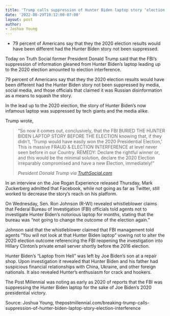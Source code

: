 ```yaml
---
title: 'Trump calls suppression of Hunter Biden laptop story ‘election interference’'
date: '2022-08-29T10:12:00-07:00'
layout: post
author:
- Joshua Young
---
```


- 79 percent of Americans say that they the 2020 election results would have been different had the Hunter Biden story not been suppressed.

Today on Truth Social former President Donald Trump said that the FBI’s suppression of information gleaned from Hunter Biden’s laptop leading up to the 2020 election amounted to election interference.

79 percent of Americans say that they the 2020 election results would have been different had the Hunter Biden story not been suppressed by media, social media, and those officials that claimed it was Russian disinformation as a means to squash the story.

In the lead up to the 2020 election, the story of Hunter Biden’s now infamous laptop was suppressed by tech giants and the media alike.

Trump wrote,

> “So now it comes out, conclusively, that the FBI BURIED THE HUNTER BIDEN LAPTOP STORY BEFORE THE ELECTION knowing that, if they didn’t, ‘Trump would have easily won the 2020 Presidential Election,’ This is massive FRAUD &amp; ELECTION INTERFERENCE at level never seen before in our Country. REMEDY: Declare the rightful winner or, and this would be the minimal solution, declare the 2020 Election irreparably compromised and have a new Election, immediately!”
>
> <cite>President Donald Trump via [TruthSocial.com](https://truthsocial.com/@realDonaldTrump/posts/108910239289415166)</cite>

In an interview on the Joe Rogan Experience released Thursday, Mark Zuckerberg admitted that Facebook, while not going as far as Twitter, still worked to decrease the story’s reach on his platform.

On Wednesday, Sen. Ron Johnson (R-WI) revealed whistleblower claims that Federal Bureau of Investigation (FBI) officials told agents not to investigate Hunter Biden’s notorious laptop for months, stating that the bureau was “not going to change the outcome of the election again.”

Johnson said that the whistleblower claimed that FBI management told agents “You will not look at that Hunter Biden laptop” vowing not to alter the 2020 election outcome referencing the FBI reopening the investigation into Hillary Clinton’s private email server shortly before the 2016 election.

Hunter Biden’s “Laptop from Hell” was left by Joe Biden’s son at a repair shop. Upon investigation it revealed that Hunter Biden and his father had suspicious financial relationships with China, Ukraine, and other foreign nationals. It also revealed Hunter’s enthusiasm for crack and hookers.

The Post Millennial was noting as early as 2020 of reports that the FBI was suppressing the Hunter Biden laptop for the sake of Joe Biden’s 2020 presidential victory.

Source: Joshua Young, thepostmillennial.com/breaking-trump-calls-suppression-of-hunter-biden-laptop-story-election-interference
